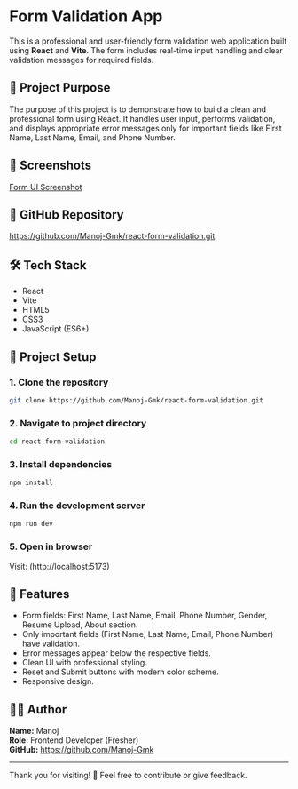 # Form Validation App

This is a professional and user-friendly form validation web application built using **React** and **Vite**. The form includes real-time input handling and clear validation messages for required fields.

## 🚀 Project Purpose

The purpose of this project is to demonstrate how to build a clean and professional form using React. It handles user input, performs validation, and displays appropriate error messages only for important fields like First Name, Last Name, Email, and Phone Number.

## 📸 Screenshots


[Form UI Screenshot](Screenshots/Form-Screenshot.png)

## 🔗 GitHub Repository

https://github.com/Manoj-Gmk/react-form-validation.git

## 🛠️ Tech Stack

- React
- Vite
- HTML5
- CSS3
- JavaScript (ES6+)

## 📁 Project Setup

### 1. Clone the repository

```bash
git clone https://github.com/Manoj-Gmk/react-form-validation.git
```

### 2. Navigate to project directory

```bash
cd react-form-validation
```

### 3. Install dependencies

```bash
npm install
```

### 4. Run the development server

```bash
npm run dev
```

### 5. Open in browser

Visit: (http://localhost:5173)

## 🧠 Features

- Form fields: First Name, Last Name, Email, Phone Number, Gender, Resume Upload, About section.
- Only important fields (First Name, Last Name, Email, Phone Number) have validation.
- Error messages appear below the respective fields.
- Clean UI with professional styling.
- Reset and Submit buttons with modern color scheme.
- Responsive design.

## 🙋‍♂️ Author

**Name:** Manoj  
**Role:** Frontend Developer (Fresher)  
**GitHub:** https://github.com/Manoj-Gmk

---

Thank you for visiting! 🌟 Feel free to contribute or give feedback.
